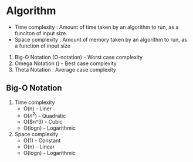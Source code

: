 # Algorithm

- Time complexity : Amount of time taken by an algorithm to run, as a funciton of input size.
- Space complexity : Amount of memory taken by an algorithm to run, as a function of input size

1. Big-O Notation (O-notation) - Worst case complexity
2. Omega Notation () - Best case complexity
3. Theta Notation : Average case complexity

## Big-O Notation

1. Time complexity
    - O(n) - Liner
    - O($n^2$) - Quadratic
    - O($n^3) - Cubic
    - O(logn) - Logarithmic
2. Space complexity
   - O(1) - Constant
   - O(n) - Linear
   - O(logn) - Logarithmic
